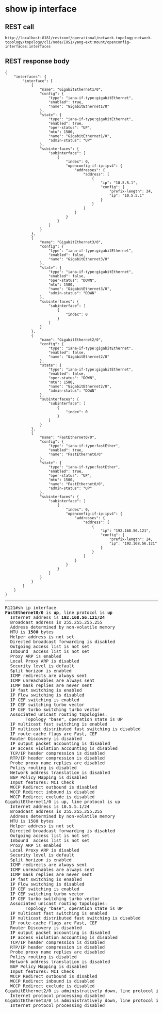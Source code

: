 # show ip interface

## REST call

```
http://localhost:8181/restconf/operational/network-topology:network-topology/topology/cli/node/IOS1/yang-ext:mount/openconfig-interfaces:interfaces
```

## REST response body

```
{
    "interfaces": {
        "interface": [
            {
                "name": "GigabitEthernet1/0",
                "config": {
                    "type": "iana-if-type:gigabitEthernet",
                    "enabled": true,
                    "name": "GigabitEthernet1/0"
                },
                "state": {
                    "type": "iana-if-type:gigabitEthernet",
                    "enabled": true,
                    "oper-status": "UP",
                    "mtu": 1500,
                    "name": "GigabitEthernet1/0",
                    "admin-status": "UP"
                },
                "subinterfaces": {
                    "subinterface": [
                        {
                            "index": 0,
                            "openconfig-if-ip:ipv4": {
                                "addresses": {
                                    "address": [
                                        {
                                            "ip": "10.5.5.1",
                                            "config": {
                                                "prefix-length": 24,
                                                "ip": "10.5.5.1"
                                            }
                                        }
                                    ]
                                }
                            }
                        }
                    ]
                }
            },
            {
                "name": "GigabitEthernet3/0",
                "config": {
                    "type": "iana-if-type:gigabitEthernet",
                    "enabled": false,
                    "name": "GigabitEthernet3/0"
                },
                "state": {
                    "type": "iana-if-type:gigabitEthernet",
                    "enabled": false,
                    "oper-status": "DOWN",
                    "mtu": 1500,
                    "name": "GigabitEthernet3/0",
                    "admin-status": "DOWN"
                },
                "subinterfaces": {
                    "subinterface": [
                        {
                            "index": 0
                        }
                    ]
                }
            },
            {
                "name": "GigabitEthernet2/0",
                "config": {
                    "type": "iana-if-type:gigabitEthernet",
                    "enabled": false,
                    "name": "GigabitEthernet2/0"
                },
                "state": {
                    "type": "iana-if-type:gigabitEthernet",
                    "enabled": false,
                    "oper-status": "DOWN",
                    "mtu": 1500,
                    "name": "GigabitEthernet2/0",
                    "admin-status": "DOWN"
                },
                "subinterfaces": {
                    "subinterface": [
                        {
                            "index": 0
                        }
                    ]
                }
            },
            {
                "name": "FastEthernet0/0",
                "config": {
                    "type": "iana-if-type:fastEther",
                    "enabled": true,
                    "name": "FastEthernet0/0"
                },
                "state": {
                    "type": "iana-if-type:fastEther",
                    "enabled": true,
                    "oper-status": "UP",
                    "mtu": 1500,
                    "name": "FastEthernet0/0",
                    "admin-status": "UP"
                },
                "subinterfaces": {
                    "subinterface": [
                        {
                            "index": 0,
                            "openconfig-if-ip:ipv4": {
                                "addresses": {
                                    "address": [
                                        {
                                            "ip": "192.168.56.121",
                                            "config": {
                                                "prefix-length": 24,
                                                "ip": "192.168.56.121"
                                            }
                                        }
                                    ]
                                }
                            }
                        }
                    ]
                }
            }
        ]
    }
}
```


---

<pre>
R121#sh ip interface 
<b>FastEthernet0/0</b> is <b>up</b>, line protocol is <b>up</b>
  Internet address is <b>192.168.56.121/24</b>
  Broadcast address is 255.255.255.255
  Address determined by non-volatile memory
  MTU is <b>1500</b> bytes
  Helper address is not set
  Directed broadcast forwarding is disabled
  Outgoing access list is not set
  Inbound  access list is not set
  Proxy ARP is enabled
  Local Proxy ARP is disabled
  Security level is default
  Split horizon is enabled
  ICMP redirects are always sent
  ICMP unreachables are always sent
  ICMP mask replies are never sent
  IP fast switching is enabled
  IP Flow switching is disabled
  IP CEF switching is enabled
  IP CEF switching turbo vector
  IP CEF turbo switching turbo vector
  Associated unicast routing topologies:
        Topology "base", operation state is UP
  IP multicast fast switching is enabled
  IP multicast distributed fast switching is disabled
  IP route-cache flags are Fast, CEF
  Router Discovery is disabled
  IP output packet accounting is disabled
  IP access violation accounting is disabled
  TCP/IP header compression is disabled
  RTP/IP header compression is disabled
  Probe proxy name replies are disabled
  Policy routing is disabled
  Network address translation is disabled
  BGP Policy Mapping is disabled
  Input features: MCI Check
  WCCP Redirect outbound is disabled
  WCCP Redirect inbound is disabled
  WCCP Redirect exclude is disabled
GigabitEthernet1/0 is up, line protocol is up
  Internet address is 10.5.5.1/24
  Broadcast address is 255.255.255.255
  Address determined by non-volatile memory
  MTU is 1500 bytes
  Helper address is not set
  Directed broadcast forwarding is disabled
  Outgoing access list is not set
  Inbound  access list is not set
  Proxy ARP is enabled
  Local Proxy ARP is disabled
  Security level is default
  Split horizon is enabled
  ICMP redirects are always sent
  ICMP unreachables are always sent
  ICMP mask replies are never sent
  IP fast switching is enabled
  IP Flow switching is disabled
  IP CEF switching is enabled
  IP CEF switching turbo vector
  IP CEF turbo switching turbo vector
  Associated unicast routing topologies:
        Topology "base", operation state is UP
  IP multicast fast switching is enabled
  IP multicast distributed fast switching is disabled
  IP route-cache flags are Fast, CEF
  Router Discovery is disabled
  IP output packet accounting is disabled
  IP access violation accounting is disabled
  TCP/IP header compression is disabled
  RTP/IP header compression is disabled
  Probe proxy name replies are disabled
  Policy routing is disabled
  Network address translation is disabled
  BGP Policy Mapping is disabled
  Input features: MCI Check
  WCCP Redirect outbound is disabled
  WCCP Redirect inbound is disabled
  WCCP Redirect exclude is disabled
GigabitEthernet2/0 is administratively down, line protocol is down
  Internet protocol processing disabled
GigabitEthernet3/0 is administratively down, line protocol is down
  Internet protocol processing disabled
</pre>



